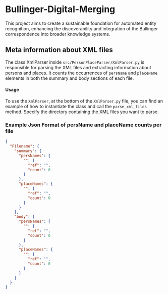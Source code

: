 # Bullinger-Digital-Merging
This project aims to create a sustainable foundation for automated entity recognition, enhancing the discoverability and integration of the Bullinger correspondence into broader knowledge systems.


## Meta information about XML files
The class XmlParser inside `src/PersonPlaceParser/XmlParser.py` is responsible for parsing the XML files and extracting information about persons and places. It counts the occurrences of `persName` and `placeName` elements in both the summary and body sections of each file.

#### Usage
To use the `XmlParser`, at the bottom of the `XmlParser.py` file, you can find an example of how to instantiate the class and call the `parse_xml_files` method. Specify the directory containing the XML files you want to parse.

### Example Json Format of persName and placeName counts per file

```json
{
  "Filename": {
    "summary": {
      "persNames": {
        "": {
          "ref": "",
          "count": 0
        }
      },
      "placeNames": {
        "": {
          "ref": "",
          "count": 0
        }
      }
    },
    "body": {
      "persNames": {
        "": {
          "ref": "",
          "count": 0
        }
      },
      "placeNames": {
        "": {
          "ref": "",
          "count": 0
        }
      }
    }
  }
}

```